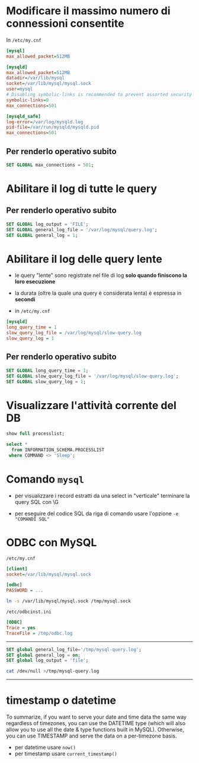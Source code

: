 
# Modificare il massimo numero di connessioni consentite

In `/etc/my.cnf`
```ini
[mysql]
max_allowed_packet=512MB

[mysqld]
max_allowed_packet=512MB
datadir=/var/lib/mysql
socket=/var/lib/mysql/mysql.sock
user=mysql
# Disabling symbolic-links is recommended to prevent assorted security risks
symbolic-links=0
max_connections=501

[mysqld_safe]
log-error=/var/log/mysqld.log
pid-file=/var/run/mysqld/mysqld.pid
max_connections=501
```

## Per renderlo operativo subito
```sql
SET GLOBAL max_connections = 501;
```

# Abilitare il log di tutte le query

## Per renderlo operativo subito

```sql
SET GLOBAL log_output = 'FILE';
SET GLOBAL general_log_file = '/var/log/mysql/query.log';
SET GLOBAL general_log = 1;
```

# Abilitare il log delle query lente

- le query "lente" sono registrate nel file di log **solo quando finiscono la loro esecuzione**

- la durata (oltre la quale una query è considerata lenta) è espressa in **secondi**

- in `/etc/my.cnf`
```ini
[mysqld]
long_query_time = 1
slow_query_log_file = /var/log/mysql/slow-query.log
slow_query_log = 1
```

## Per renderlo operativo subito
```sql
SET GLOBAL long_query_time = 1;
SET GLOBAL slow_query_log_file = '/var/log/mysql/slow-query.log';
SET GLOBAL slow_query_log = 1;
```

# Visualizzare l'attività corrente del DB
```sql
show full processlist;

select *
  from INFORMATION_SCHEMA.PROCESSLIST
 where COMMAND <> 'Sleep';
```

# Comando `mysql`

* per visualizzare i record estratti da una select in "verticale" terminare la query SQL con \G

* per eseguire del codice SQL da riga di comando usare l'opzione `-e "COMANDI SQL"`

# ODBC con MySQL

`/etc/my.cnf`
```ini
[client]
socket=/var/lib/mysql/mysql.sock

[odbc]
PASSWORD = ...
```

```sh
ln -s /var/lib/mysql/mysql.sock /tmp/mysql.sock
```

`/etc/odbcinst.ini`
```ini
[ODBC]
Trace = yes
TraceFile = /tmp/odbc.log
```

---

```sql
SET global general_log_file='/tmp/mysql-query.log';
SET global general_log = on;
SET global log_output = 'file';
```

```sh
cat /dev/null >/tmp/mysql-query.log
```

---

# timestamp o datetime

To summarize, if you want to serve your date and time data the same way regardless of timezones, you can use the DATETIME type (which will also allow you to use all the date & type functions built in MySQL). Otherwise, you can use TIMESTAMP and serve the data on a per-timezone basis.

- per datetime usare `now()`
- per timestamp usare `current_timestamp()`
